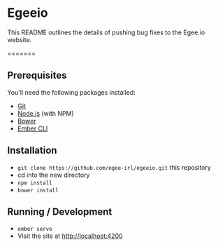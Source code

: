 # Egeeio

This README outlines the details of pushing bug fixes to the Egee.io website.

=======

## Prerequisites

You'll need the following packages installed:

* [Git](http://git-scm.com/)
* [Node.js](http://nodejs.org/) (with NPM)
* [Bower](http://bower.io/)
* [Ember CLI](http://ember-cli.com/)

## Installation

* `git clone https://github.com/egee-irl/egeeio.git` this repository
* cd into the new directory
* `npm install`
* `bower install`

## Running / Development

* `ember serve`
* Visit the site at [http://localhost:4200](http://localhost:4200)